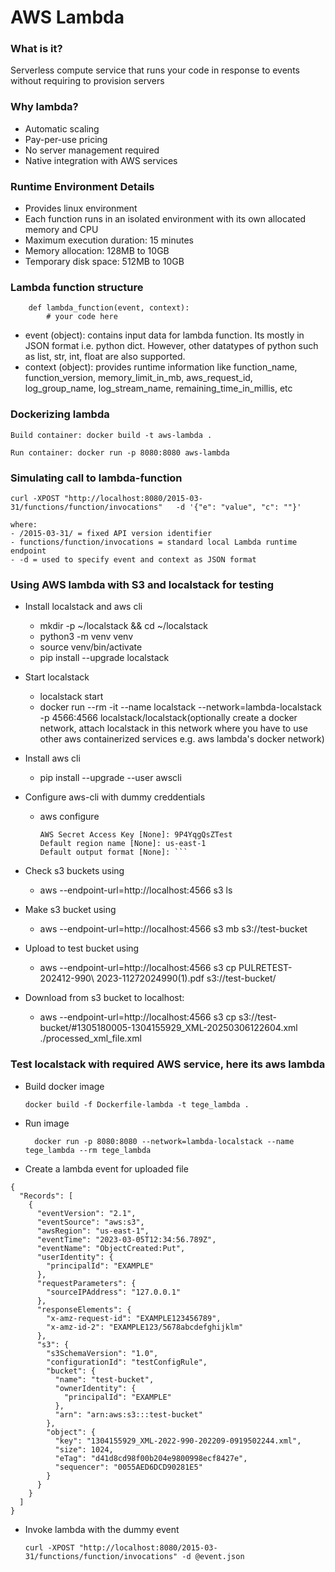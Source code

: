 # AWS Lambda

### What is it?
Serverless compute service that runs your code in response to events without requiring to provision servers

### Why lambda?
- Automatic scaling
- Pay-per-use pricing
- No server management required
- Native integration with AWS services

### Runtime Environment Details
- Provides linux environment
- Each function runs in an isolated environment with its own allocated memory and CPU
- Maximum execution duration: 15 minutes
- Memory allocation: 128MB to 10GB
- Temporary disk space: 512MB to 10GB

### Lambda function structure
```
    def lambda_function(event, context):
        # your code here

```
- event (object): contains input data for lambda function. Its mostly in JSON format i.e. python dict. However, other datatypes of python such as list, str, int, float are also supported.
- context (object): provides runtime information like function_name, function_version, memory_limit_in_mb, aws_request_id, log_group_name, log_stream_name, remaining_time_in_millis, etc


### Dockerizing lambda
```commandline
Build container: docker build -t aws-lambda .

Run container: docker run -p 8080:8080 aws-lambda
```


### Simulating call to lambda-function
```
curl -XPOST "http://localhost:8080/2015-03-31/functions/function/invocations"   -d '{"e": "value", "c": ""}'

where:
- /2015-03-31/ = fixed API version identifier
- functions/function/invocations = standard local Lambda runtime endpoint
- -d = used to specify event and context as JSON format
```


### Using AWS lambda with S3 and localstack for testing
* Install localstack and aws cli
  * mkdir -p ~/localstack && cd ~/localstack
  * python3 -m venv venv
  * source venv/bin/activate
  * pip install --upgrade localstack

* Start localstack
  * localstack start
  * docker run --rm -it --name localstack --network=lambda-localstack -p 4566:4566 localstack/localstack(optionally create a docker network, attach localstack in this network where you have to use other aws containerized services e.g. aws lambda's docker network)

* Install aws cli
  * pip install --upgrade --user awscli
  
* Configure aws-cli with dummy creddentials
  * aws configure
    ```AWS Access Key ID [None]: AKIADUMMY           
    AWS Secret Access Key [None]: 9P4YqgQsZTest
    Default region name [None]: us-east-1
    Default output format [None]: ```
  
* Check s3 buckets using
   * aws --endpoint-url=http://localhost:4566 s3 ls
  
* Make s3 bucket using
  * aws --endpoint-url=http://localhost:4566 s3 mb s3://test-bucket

* Upload to test bucket using
  * aws --endpoint-url=http://localhost:4566 s3 cp PULRETEST-202412-990\ 2023-11272024990\(1\).pdf s3://test-bucket/

* Download from s3 bucket to localhost:
  * aws --endpoint-url=http://localhost:4566 s3 cp s3://test-bucket/#1305180005-1304155929_XML-20250306122604.xml ./processed_xml_file.xml

### Test localstack with required AWS service, here its aws lambda

* Build docker image
    ```
    docker build -f Dockerfile-lambda -t tege_lambda .  
    ```
* Run image
  ```
    docker run -p 8080:8080 --network=lambda-localstack --name tege_lambda --rm tege_lambda
  ```
    
* Create a lambda event for uploaded file
```
{
  "Records": [
    {
      "eventVersion": "2.1",
      "eventSource": "aws:s3",
      "awsRegion": "us-east-1",
      "eventTime": "2023-03-05T12:34:56.789Z",
      "eventName": "ObjectCreated:Put",
      "userIdentity": {
        "principalId": "EXAMPLE"
      },
      "requestParameters": {
        "sourceIPAddress": "127.0.0.1"
      },
      "responseElements": {
        "x-amz-request-id": "EXAMPLE123456789",
        "x-amz-id-2": "EXAMPLE123/5678abcdefghijklm"
      },
      "s3": {
        "s3SchemaVersion": "1.0",
        "configurationId": "testConfigRule",
        "bucket": {
          "name": "test-bucket",
          "ownerIdentity": {
            "principalId": "EXAMPLE"
          },
          "arn": "arn:aws:s3:::test-bucket"
        },
        "object": {
          "key": "1304155929_XML-2022-990-202209-0919502244.xml",
          "size": 1024,
          "eTag": "d41d8cd98f00b204e9800998ecf8427e",
          "sequencer": "0055AED6DCD90281E5"
        }
      }
    }
  ]
}

```

* Invoke lambda with the dummy event
  ```
  curl -XPOST "http://localhost:8080/2015-03-31/functions/function/invocations" -d @event.json
  ```
  


  